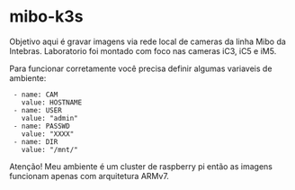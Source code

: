 # mibo-k3s

Objetivo aqui é gravar imagens via rede local de cameras da linha Mibo da Intebras. Laboratorio foi montado com foco nas cameras iC3, iC5 e iM5. 

Para funcionar corretamente você precisa definir algumas variaveis de ambiente:

     - name: CAM
       value: HOSTNAME
     - name: USER
       value: "admin"
     - name: PASSWD
       value: "XXXX"
     - name: DIR
       value: "/mnt/"

Atenção! Meu ambiente é um cluster de raspberry pi então as imagens funcionam apenas com arquitetura ARMv7. 
